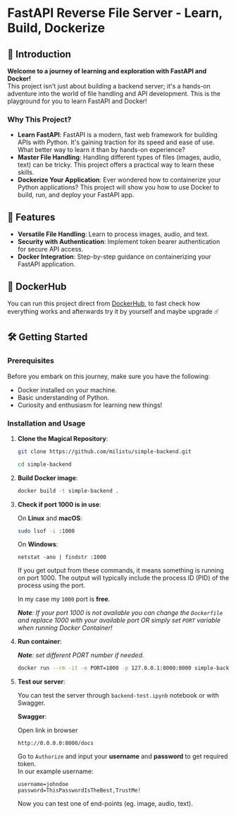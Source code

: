 # FastAPI Reverse File Server - Learn, Build, Dockerize

## 🚀 Introduction

**Welcome to a journey of learning and exploration with FastAPI and Docker!** <br>
This project isn't just about building a backend server; it's a hands-on adventure into the world of file handling and API development. This is the playground for you to learn FastAPI and Docker!

### Why This Project?

- **Learn FastAPI**: FastAPI is a modern, fast web framework for building APIs with Python. It's gaining traction for its speed and ease of use. What better way to learn it than by hands-on experience?
- **Master File Handling**: Handling different types of files (images, audio, text) can be tricky. This project offers a practical way to learn these skills.
- **Dockerize Your Application**: Ever wondered how to containerize your Python applications? This project will show you how to use Docker to build, run, and deploy your FastAPI app.

## 🌟 Features

- **Versatile File Handling**: Learn to process images, audio, and text.
- **Security with Authentication**: Implement token bearer authentication for secure API access.
- **Docker Integration**: Step-by-step guidance on containerizing your FastAPI application.

## 🐳 DockerHub

You can run this project direct from [DockerHub](https://hub.docker.com/repository/docker/studeni/simple-backend/general), to fast check how everything works and afterwards try it by yourself and maybe upgrade ☄️

## 🛠 Getting Started

### Prerequisites

Before you embark on this journey, make sure you have the following:
- Docker installed on your machine.
- Basic understanding of Python.
- Curiosity and enthusiasm for learning new things!



### Installation and Usage

1. **Clone the Magical Repository**:
   ```bash
   git clone https://github.com/milistu/simple-backend.git
   ```
   ```bash
   cd simple-backend
   ```
3. **Build Docker image**:
    ```bash
    docker build -t simple-backend .
    ```

4. **Check if port 1000 is in use**:

    On **Linux** and **macOS**:
    ```bash
    sudo lsof -i :1000
    ```
    On **Windows**:
    ```
    netstat -ano | findstr :1000
    ```
    If you get output from these commands, it means something is running on port 1000. The output will typically include the process ID (PID) of the process using the port.

    In my case my `1000` port is **free**.

    _**Note**: If your port 1000 is not available you can change the `Dockerfile` and replace 1000 with your available port OR simply set `PORT` variable when running Docker Container!_

4. **Run container**:

    _**Note**: set different PORT number if needed._

    ```bash
    docker run --rm -it -e PORT=1000 -p 127.0.0.1:8000:8000 simple-backend
    ```

5. **Test our server**:

    You can test the server through `backend-test.ipynb` notebook or with Swagger.

    **Swagger**:

    Open link in browser
    ```
    http://0.0.0.0:8000/docs
    ```

    Go to `Authorize` and input your **username** and **password** to get required token. <br>
    In our example username:
    ```
    username=johndoe
    password=ThisPasswordIsTheBest,TrustMe!
    ```

    Now you can test one of end-points (eg. image, audio, text).